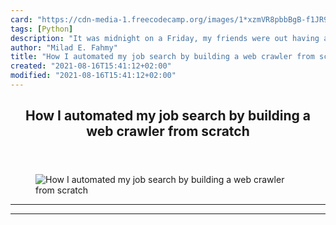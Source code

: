 ```yaml
---
card: "https://cdn-media-1.freecodecamp.org/images/1*xzmVR8pbbBgB-f1JR9s1mg.png"
tags: [Python]
description: "It was midnight on a Friday, my friends were out having a goo"
author: "Milad E. Fahmy"
title: "How I automated my job search by building a web crawler from scratch"
created: "2021-08-16T15:41:12+02:00"
modified: "2021-08-16T15:41:12+02:00"
---
```

<div class="site-wrapper">
<main id="site-main" class="site-main outer">
<div class="inner">
<article class="post-full post tag-python tag-life-lessons tag-programming tag-technology tag-jobs ">
<header class="post-full-header">
<h1 class="post-full-title">How I automated my job search by building a web crawler from scratch</h1>
</header>
<figure class="post-full-image">
<picture>
<source media="(max-width: 700px)" sizes="1px" srcset="data:image/gif;base64,R0lGODlhAQABAIAAAAAAAP///yH5BAEAAAAALAAAAAABAAEAAAIBRAA7 1w">
<source media="(min-width: 701px)" sizes="(max-width: 800px) 400px,
(max-width: 1170px) 700px,
1400px" srcset="https://cdn-media-1.freecodecamp.org/images/1*xzmVR8pbbBgB-f1JR9s1mg.png 300w,
https://cdn-media-1.freecodecamp.org/images/1*xzmVR8pbbBgB-f1JR9s1mg.png 600w,
https://cdn-media-1.freecodecamp.org/images/1*xzmVR8pbbBgB-f1JR9s1mg.png 1000w,
https://cdn-media-1.freecodecamp.org/images/1*xzmVR8pbbBgB-f1JR9s1mg.png 2000w">
<img onerror="this.style.display='none'" src="https://cdn-media-1.freecodecamp.org/images/1*xzmVR8pbbBgB-f1JR9s1mg.png" alt="How I automated my job search by building a web crawler from scratch">
</picture>
</figure>
<section class="post-full-content">
<div class="post-content">
</div>
<hr>
<hr>
</section>
</article>
</div>
</main>
</div>
<!-- Google Tag Manager (noscript) -->
<!-- End Google Tag Manager (noscript) -->
